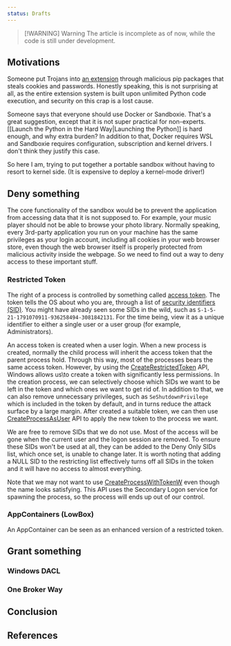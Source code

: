 ```yaml
---
status: Drafts
---
```




> [!WARNING] Warning
> The article is incomplete as of now, while the code is still under development.

## Motivations

Someone put Trojans into [an extension][1] through malicious pip packages that steals cookies and passwords. Honestly speaking, this is not surprising at all, as the entire extension system is built upon unlimited Python code execution, and security on this crap is a lost cause. 

Someone says that everyone should use Docker or Sandboxie. That's a great suggestion, except that it is not super practical for non-experts. [[Launch the Python in the Hard Way|Launching the Python]] is hard enough, and why extra burden? In addition to that, Docker requires WSL and Sandboxie requires configuration, subscription and kernel drivers. I don't think they justify this case.

So here I am, trying to put together a portable sandbox without having to resort to kernel side. (It is expensive to deploy a kernel-mode driver!)

## Deny something

The core functionality of the sandbox would be to prevent the application from accessing data that it is not supposed to. For example, your music player should not be able to browse your photo library. Normally speaking, every 3rd-party application you run on your machine has the same privileges as your login account, including all cookies in your web browser store, even though the web browser itself is properly protected from malicious activity inside the webpage. So we need to find out a way to deny access to these important stuff.

### Restricted Token

The right of a process is controlled by something called [access token][2]. The token tells the OS about who you are, through a list of [security identifiers (SID)][3]. You might have already seen some SIDs in the wild, such as `S-1-5-21-1791070911-936258494-3081842131`. For the time being, view it as a unique identifier to either a single user or a user group (for example, Administrators). 

An access token is created when a user login. When a new process is created, normally the child process will inherit the access token that the parent process hold. Through this way, most of the processes bears the same access token. However, by using the [CreateRestrictedToken][4] API, Windows allows us\to create a token with significantly less permissions. In the creation process, we can selectively choose which SIDs we want to be left in the token and which ones we want to get rid of. In addition to that, we can also remove unnecessary privileges, such as `SeShutdownPrivilege` which is included in the token by default, and in turns reduce the attack surface by a large margin. After created a suitable token, we can then use [CreateProcessAsUser][5] API to apply the new token to the process we want.

We are free to remove SIDs that we do not use. Most of the access will be gone when the current user and the logon session are removed. To ensure these SIDs won't be used at all, they can be added to the Deny Only SIDs list, which once set, is unable to change later. It is worth noting that adding a NULL SID to the restricting list effectively turns off all SIDs in the token and it will have no access to almost everything.

Note that we may not want to use [CreateProcessWithTokenW][6] even though the name looks satisfying. This API uses the Secondary Logon service for spawning the process, so the process will ends up out of our control.

### AppContainers (LowBox)

An AppContainer can be seen as an enhanced version of a restricted token.

## Grant something

### Windows DACL

### One Broker Way

## Conclusion

## References


[1]: https://www.reddit.com/r/comfyui/comments/1dbls5n/psa_if_youve_used_the_comfyui_llmvision_node_from/
[2]: https://learn.microsoft.com/en-us/windows/win32/secauthz/access-tokens
[3]: https://learn.microsoft.com/en-us/windows/win32/secauthz/security-identifiers
[4]: https://learn.microsoft.com/en-us/windows/win32/api/securitybaseapi/nf-securitybaseapi-createrestrictedtoken
[5]:https://learn.microsoft.com/en-us/windows/win32/api/processthreadsapi/nf-processthreadsapi-createprocessasusera
[6]:https://learn.microsoft.com/en-us/windows/win32/api/winbase/nf-winbase-createprocesswithtokenw